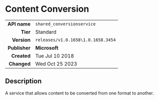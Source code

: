# Content Conversion
| | |
|-:|-|
|**API name**|`shared_conversionservice`|
|**Tier**|Standard|
|**Version**|`releases/v1.0.1658\1.0.1658.3454`|
|**Publisher**|**Microsoft**|
|**Created**|Tue Jul 10 2018|
|**Changed**|Wed Oct 25 2023|

## Description
A service that allows content to be converted from one format to another.
